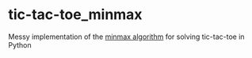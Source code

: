 # tic-tac-toe_minmax
Messy implementation of the [minmax algorithm](https://en.wikipedia.org/wiki/Minimax) for solving tic-tac-toe in Python
